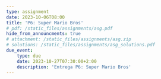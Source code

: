 ```yaml
---
type: assignment
date: 2023-10-06T08:00
title: 'P6: Super Mario Bros'
# pdf: /static_files/assignments/asg.pdf
hide_from_announcments: true
# attachment: /static_files/assignments/asg.zip
# solutions: /static_files/assignments/asg_solutions.pdf
due_event: 
    type: due
    date: 2023-10-27T07:30:00+2:00
    description: 'Entrega P6: Super Mario Bros'
---
```


